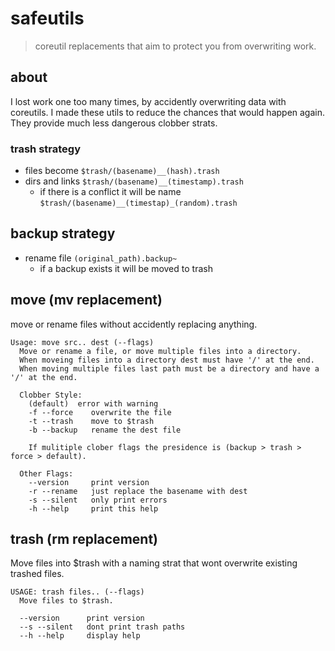 # safeutils
> coreutil replacements that aim to protect you from overwriting work.

## about
I lost work one too many times, by accidently overwriting data with coreutils. I made these utils to
reduce the chances that would happen again. They provide much less dangerous clobber strats.
 
### trash strategy
* files become `$trash/(basename)__(hash).trash`
* dirs and links `$trash/(basename)__(timestamp).trash`
  * if there is a conflict it will be name `$trash/(basename)__(timestap)_(random).trash`

## backup strategy
* rename file `(original_path).backup~`
  * if a backup exists it will be moved to trash

## move (mv replacement)
move or rename files without accidently replacing anything.
```
Usage: move src.. dest (--flags)
  Move or rename a file, or move multiple files into a directory.
  When moveing files into a directory dest must have '/' at the end.
  When moving multiple files last path must be a directory and have a '/' at the end.

  Clobber Style:
    (default)  error with warning
    -f --force    overwrite the file
    -t --trash    move to $trash
    -b --backup   rename the dest file

    If mulitiple clober flags the presidence is (backup > trash > force > default).
  
  Other Flags:
    --version     print version
    -r --rename   just replace the basename with dest
    -s --silent   only print errors
    -h --help     print this help
```

## trash (rm replacement)
Move files into $trash with a naming strat that wont overwrite existing trashed files.
```
USAGE: trash files.. (--flags)
  Move files to $trash.

  --version      print version
  --s --silent   dont print trash paths
  --h --help     display help
```